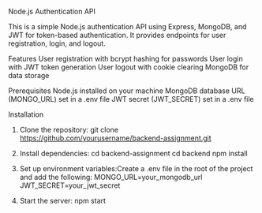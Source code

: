 Node.js Authentication API

This is a simple Node.js authentication API using Express, MongoDB, and JWT for token-based authentication. It provides endpoints for user registration, login, and logout.

Features
User registration with bcrypt hashing for passwords
User login with JWT token generation
User logout with cookie clearing
MongoDB for data storage

Prerequisites
Node.js installed on your machine
MongoDB database URL (MONGO_URL) set in a .env file
JWT secret (JWT_SECRET) set in a .env file

Installation

1. Clone the repository:
git clone https://github.com/yourusername/backend-assignment.git

2. Install dependencies:
cd backend-assignment
cd backend
npm install

3. Set up environment variables:Create a .env file in the root of the project and add the following:
MONGO_URL=your_mongodb_url
JWT_SECRET=your_jwt_secret

4. Start the server:
npm start

